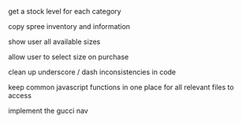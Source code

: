 




get a stock level for each category

copy spree inventory and information

show user all available sizes

allow user to select size on purchase

clean up underscore / dash inconsistencies in code

keep common javascript functions in one place for all relevant files to access 









implement the gucci nav
